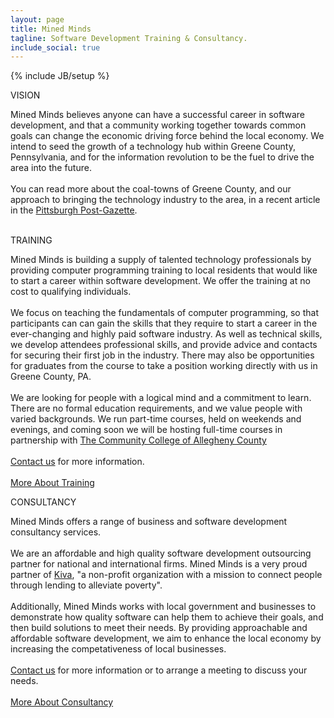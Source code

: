 ```yaml
---
layout: page
title: Mined Minds
tagline: Software Development Training & Consultancy.
include_social: true
---
```

{% include JB/setup %}

<section id="research" class="centered">
  <p class="section-title"><span>VISION</span></p>
    Mined Minds believes anyone can have a successful career in software development, and that a community working together towards common goals can change the economic driving force behind the local economy. We intend to seed the growth of a technology hub within Greene County, Pennsylvania, and for the information revolution to be the fuel to drive the area into the future.
    <br><br>
    You can read more about the coal-towns of Greene County, and our approach to bringing the technology industry to the area, in a recent article in the <a href="http://newsinteractive.post-gazette.com/coal-towns/">Pittsburgh Post-Gazette</a>. 
    <br><br> 
  <p class="section-title"><span>TRAINING</span></p>
    Mined Minds is building a supply of talented technology professionals by providing computer programming training to local residents that would like to start a career within software development. We offer the training at no cost to qualifying individuals.<br><br>
    We focus on teaching the fundamentals of computer programming, so that participants can can gain the skills that they require to start a career in the ever-changing and highly paid software industry. As well as technical skills, we develop attendees professional skills, and provide advice and contacts for securing their first job in the industry. There may also be opportunities for graduates from the course to take a position working directly with us in Greene County, PA. 
    <br><br>
    We are looking for people with a logical mind and a commitment to learn. There are no formal education requirements, and we value people with varied backgrounds. We run part-time courses, held on weekends and evenings, and coming soon we will be hosting full-time courses in partnership with <a href="https://www.ccac.edu/">The Community College of Allegheny County</a>
    <br><br>
    <a href="contact.html">Contact us</a> for more information.<br><br>
    <div class="more">
      <a href="training.html" class="button">More About Training</a>
    </div>
    <p class="section-title"><span>CONSULTANCY</span></p>
    Mined Minds offers a range of business and software development consultancy services. 
    <br><br>
    We are an affordable and high quality software development outsourcing partner for national and international firms. Mined Minds is a very proud partner of <a href="https://www.kiva.org/">Kiva</a>, "a non-profit organization with a mission to connect people through lending to alleviate poverty". 
    <br><br>
    Additionally, Mined Minds works with local government and businesses to demonstrate how quality software can help them to achieve their goals, and then build solutions to meet their needs. By providing approachable and affordable software development, we aim to enhance the local economy by increasing the competativeness of local businesses.
    <br><br>
    <a href="contact.html">Contact us</a> for more information or to arrange a meeting to discuss your needs.<br><br>
    <div class="more">
      <a href="consultancy.html" class="button">More About Consultancy</a>
    </div>
 </section>

